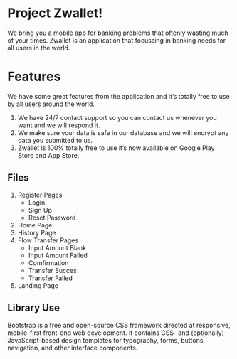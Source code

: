 # Project Zwallet!
We bring you a mobile app for banking problems that oftenly wasting much of your times. Zwallet is an application that focussing in banking needs for all users in the world.

# Features

We have some great features from the application and it’s totally free to use by all users around the world.
1. We have 24/7 contact support so you can contact us whenever you    	want and we will respond it.
2. We make sure your data is safe in our database and we will encrypt any data you submitted to us.
3. Zwallet is 100% totally free to use it’s now available on Google Play Store and App Store.

## Files

1. Register Pages
	- Login 
	- Sign Up
	- Reset Password
2. Home Page
3. History Page
4. Flow Transfer Pages
	- Input Amount Blank
	- Input Amount Failed
	- Comfirmation
	- Transfer Succes
	- Transfer Failed
5. Landing Page

## Library Use
Bootstrap is a free and open-source CSS framework directed at responsive, mobile-first front-end web development. It contains CSS- and (optionally) JavaScript-based design templates for typography, forms, buttons, navigation, and other interface components.
